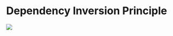 # Dependency Inversion Principle

![](https://cdn.jsdelivr.net/gh/storageimgbed/storage@img/images/20230624162529.png)
